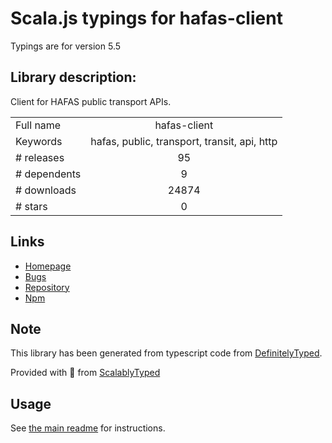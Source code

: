 
# Scala.js typings for hafas-client

Typings are for version 5.5

## Library description:
Client for HAFAS public transport APIs.

|                    |                 |
| ------------------ | :-------------: |
| Full name          | hafas-client |
| Keywords           | hafas, public, transport, transit, api, http |
| # releases         | 95 |
| # dependents       | 9 |
| # downloads        | 24874 |
| # stars            | 0 |

## Links
- [Homepage](https://github.com/public-transport/hafas-client/tree/5.5.0)
- [Bugs](https://github.com/public-transport/hafas-client/issues)
- [Repository](https://github.com/public-transport/hafas-client)
- [Npm](https://www.npmjs.com/package/hafas-client)
    


## Note
This library has been generated from typescript code from [DefinitelyTyped](https://definitelytyped.org).

Provided with :purple_heart: from [ScalablyTyped](https://github.com/oyvindberg/ScalablyTyped)

## Usage
See [the main readme](../../readme.md) for instructions.


